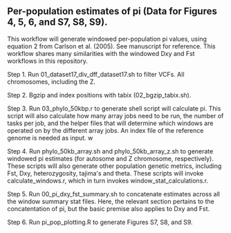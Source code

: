 ## Per-population estimates of pi (Data for Figures 4, 5, 6, and S7, S8, S9).

This workflow will generate windowed per-population pi values, using equation 2 from Carlson et al. (2005). See manuscript for reference. This workflow shares many similarities with the windowed Dxy and Fst workflows in this repository. 

Step 1. Run 01_dataset17_div_dff_dataset17.sh to filter VCFs. All chromosomes, including the Z. 

Step 2. Bgzip and index positions with tabix (02_bgzip_tabix.sh). 

Step 3. Run 03_phylo_50kbp.r to generate shell script will calculate pi. This script will also calculate how many array jobs need to be run, the number of tasks per job, and the helper files that will determine which windows are operated on by the different array jobs. An index file of the reference genome is needed as input. w

Step 4. Run phylo_50kb_array.sh and phylo_50kb_array_z.sh to generate windowed pi estimates (for autosome and Z chromosome, respectively). These scripts will also generate other population genetic metrics, including Fst, Dxy, heterozygosity, tajima's and theta. These scripts will invoke calculate_windows.r, which in turn invokes window_stat_calculations.r.  

Step 5. Run 00_pi_dxy_fst_summary.sh to concatenate estimates across all the window summary stat files. Here, the relevant section pertains to the concatentation of pi, but the basic premise also applies to Dxy and Fst. 

Step 6. Run pi_pop_plotting.R to generate Figures S7, S8, and S9. 

